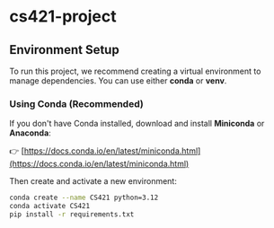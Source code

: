 # cs421-project

## Environment Setup

To run this project, we recommend creating a virtual environment to manage dependencies. You can use either **conda** or **venv**.

### Using Conda (Recommended)

If you don't have Conda installed, download and install **Miniconda** or **Anaconda**:

👉 [https://docs.conda.io/en/latest/miniconda.html](https://docs.conda.io/en/latest/miniconda.html)

Then create and activate a new environment:

```bash
conda create --name CS421 python=3.12
conda activate CS421
pip install -r requirements.txt

